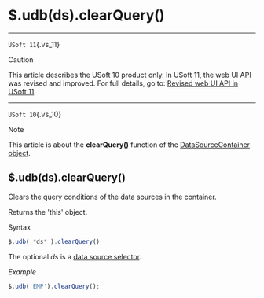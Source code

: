 # $.udb(ds).clearQuery()



----

`USoft 11`{.vs_11}

> [!CAUTION]
> This article describes the USoft 10 product only.
> In USoft 11, the web UI API was revised and improved. For full details, go to:
> [Revised web UI API in USoft 11](/docs/Web%20and%20app%20UIs/UDB%20udb/Revised%20web%20UI%20API%20in%20USoft%2011.md)

----

`USoft 10`{.vs_10}

> [!NOTE]
> This article is about the **clearQuery()** function of the [DataSourceContainer object](/docs/Web%20and%20app%20UIs/UDB%20DataSourceContainer).

## **$.udb(ds).clearQuery()**

Clears the query conditions of the data sources in the container.

Returns the 'this' object.

Syntax

```js
$.udb( *ds* ).clearQuery()
```

The optional *ds* is a [data source selector](/docs/Web%20and%20app%20UIs/UDB%20DataSourceMetaContainer/UDB%20DataSourceMetaContainer%20object.md).

*Example*

```js
$.udb('EMP').clearQuery();
```